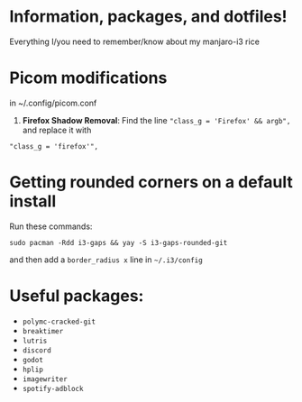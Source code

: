 # Information, packages, and dotfiles!
Everything I/you need to remember/know about my manjaro-i3 rice

# Picom modifications
in ~/.config/picom.conf
1. **Firefox Shadow Removal**: Find the line `"class_g = 'Firefox' && argb",` and replace it with
```
"class_g = 'firefox'",
```

# Getting rounded corners on a default install
Run these commands:

```
sudo pacman -Rdd i3-gaps && yay -S i3-gaps-rounded-git
```

and then add a `border_radius x` line in `~/.i3/config`

# Useful packages:
- `polymc-cracked-git`
- `breaktimer`
- `lutris`
- `discord`
- `godot`
- `hplip`
- `imagewriter`
- `spotify-adblock`
